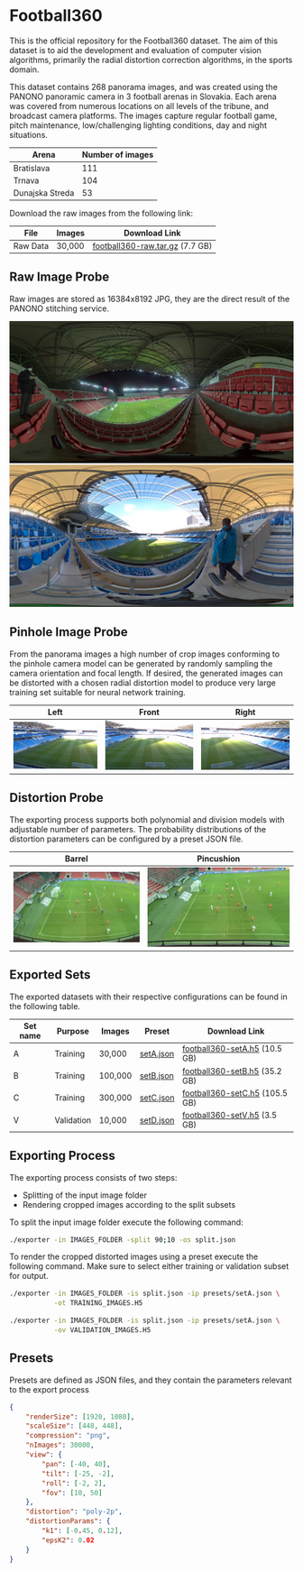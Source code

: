 # Football360

This is the official repository for the Football360 dataset. The aim of this dataset is to aid the development and evaluation of computer vision algorithms, primarily the radial distortion correction algorithms, in the sports domain.

This dataset contains 268 panorama images, and was created using the PANONO panoramic camera in 3 football arenas in Slovakia. Each arena was covered from numerous locations on all levels of the tribune, and broadcast camera platforms. The images capture regular football game, pitch maintenance, low/challenging lighting conditions, day and night situations.


| Arena           | Number of images |
| --------------- | ---------------- |
| Bratislava      | 111              |
| Trnava          | 104              |
| Dunajska Streda | 53               |


Download the raw images from the following link:

| File     | Images  | Download Link |
| -------- | --------| ------------- |
| Raw Data | 30,000  | [football360-raw.tar.gz](https://data.deepmagic.sk/fiit/football360/football360-raw.tar.gz) (7.7 GB) |


## Raw Image Probe

Raw images are stored as 16384x8192 JPG, they are the direct result of the PANONO stitching service.

![](images/probe/raw/catt-2-0032.jpg)
![](images/probe/raw/nfba-0016.jpg)


## Pinhole Image Probe

From the panorama images a high number of crop images conforming to the pinhole camera model can be generated by randomly sampling the camera orientation and focal length. If desired, the generated images can be distorted with a chosen radial distortion model to produce very large training set suitable for neural network training.


| Left  | Front  | Right  |
| ------- | ------- | --------|
| ![](images/probe/pinhole/img-001.jpg) | ![](images/probe/pinhole/img-002.jpg) | ![](images/probe/pinhole/img-003.jpg) |


## Distortion Probe

The exporting process supports both polynomial and division models with adjustable number of parameters. The probability distributions of the distortion parameters can be configured by a preset JSON file.

| Barrel | Pincushion |
| ------- | ----- |
| ![](images/probe/distort/barrel.jpg) | ![](images/probe/distort/pincushion.jpg) |


## Exported Sets

The exported datasets with their respective configurations can be found in the following table.

| Set name | Purpose    | Images  | Preset    | Download Link |
| -------- | ---------- | ------- | --------- | ------------- |
| A        | Training   | 30,000  | [setA.json](presets/setA.json) | [football360-setA.h5](https://data.deepmagic.sk/fiit/football360/football360-setA.h5) (10.5 GB) |
| B        | Training   | 100,000 | [setB.json](presets/setB.json) | [football360-setB.h5](https://data.deepmagic.sk/fiit/football360/football360-setB.h5) (35.2 GB) |
| C        | Training   | 300,000 | [setC.json](presets/setC.json) | [football360-setC.h5](https://data.deepmagic.sk/fiit/football360/football360-setC.h5) (105.5 GB) |
| V        | Validation | 10,000  | [setD.json](presets/setD.json) | [football360-setV.h5](https://data.deepmagic.sk/fiit/football360/football360-setV.h5) (3.5 GB) |


## Exporting Process

The exporting process consists of two steps:

 - Splitting of the input image folder
 - Rendering cropped images according to the split subsets


To split the input image folder execute the following command:

``` bash
./exporter -in IMAGES_FOLDER -split 90;10 -os split.json
```

To render the cropped distorted images using a preset execute the following command.
Make sure to select either training or validation subset for output.

``` bash
./exporter -in IMAGES_FOLDER -is split.json -ip presets/setA.json \
           -ot TRAINING_IMAGES.H5
```

``` bash
./exporter -in IMAGES_FOLDER -is split.json -ip presets/setA.json \
           -ov VALIDATION_IMAGES.H5
```


## Presets

Presets are defined as JSON files, and they contain the parameters relevant to the export process

``` json
{
    "renderSize": [1920, 1080],
    "scaleSize": [448, 448],
    "compression": "png",
    "nImages": 30000,    
    "view": {
        "pan": [-40, 40],
        "tilt": [-25, -2],
        "roll": [-2, 2],
        "fov": [10, 50]
    },
    "distortion": "poly-2p",
    "distortionParams": {
        "k1": [-0.45, 0.12],
        "epsK2": 0.02
    }
}
```
